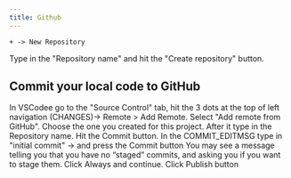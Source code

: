 ```yaml
---
title: Github
---
```


`+ -> New Repository`

Type in the "Repository name" and hit the "Create repository" button.

## Commit your local code to GitHub
In VSCodee go to the "Source Control" tab, hit the 3 dots at the top of left navigation (CHANGES)-> Remote > Add Remote.
Select "Add remote from GitHub".
Choose the one you created for this project. 
After it type in the Repository name.
Hit the Commit button. In the COMMIT_EDITMSG type in "initial commit" -> and press the Commit button
You may see a message telling you that you have no “staged” commits, and asking you if you want to 
stage them. Click Always and continue.
Click Publish button

